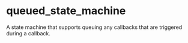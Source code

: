 # queued_state_machine
A state machine that supports queuing any callbacks that are triggered during a callback.
